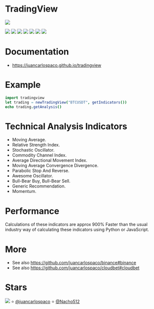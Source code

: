 # TradingView

![](https://raw.githubusercontent.com/juancarlospaco/tradingview/nim/tradingview.jpg)

![](https://github.com/juancarlospaco/tradingview/actions/workflows/build.yml/badge.svg)
![](https://img.shields.io/github/languages/top/juancarlospaco/tradingview?style=for-the-badge)
![](https://img.shields.io/github/stars/juancarlospaco/tradingview?style=for-the-badge)
![](https://img.shields.io/github/languages/code-size/juancarlospaco/tradingview?style=for-the-badge)
![](https://img.shields.io/github/issues-raw/juancarlospaco/tradingview?style=for-the-badge)
![](https://img.shields.io/github/issues-pr-raw/juancarlospaco/tradingview?style=for-the-badge)
![](https://img.shields.io/github/last-commit/juancarlospaco/tradingview?style=for-the-badge)


# Documentation

- https://juancarlospaco.github.io/tradingview


# Example

```nim
import tradingview
let trading = newTradingView("BTCUSDT", getIndicators())
echo trading.getAnalysis()
```


# Technical Analysis Indicators

- Moving Average.
- Relative Strength Index.
- Stochastic Oscillator.
- Commodity Channel Index.
- Average Directional Movement Index.
- Moving Average Convergence Divergence.
- Parabolic Stop And Reverse.
- Awesome Oscillator.
- Bull-Bear Buy, Bull-Bear Sell.
- Generic Recommendation.
- Momentum.


# Performance

Calculations of these indicators are approx 900% Faster than the usual industry way of calculating these indicators using Python or JavaScript.


# More

- See also https://github.com/juancarlospaco/binance#binance
- See also https://github.com/juancarlospaco/cloudbet#cloudbet


# Stars

![](https://starchart.cc/juancarlospaco/tradingview.svg)
:star: [@juancarlospaco](https://github.com/juancarlospaco '2022-02-15')
:star: [@Nacho512](https://github.com/Nacho512 '2022-02-20')
